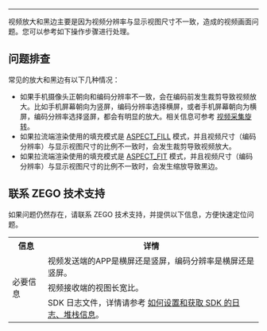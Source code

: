<Title>怎么处理视频放大或黑边问题？</Title>



- - -

视频放大和黑边主要是因为视频分辨率与显示视图尺寸不一致，造成的视频画面问题。您可以参考如下操作步骤进行处理。


## 问题排查

常见的放大和黑边有以下几种情况：

* 如果手机摄像头正朝向和编码分辨率不一致，会在编码前发生裁剪导致视频放大。比如手机屏幕朝向为竖屏，编码分辨率选择横屏，或者手机屏幕朝向为横屏，编码分辨率选择竖屏，都会有明显的放大。相关信息可参考 [视频采集旋转](/real-time-video-android-java/video/video-capture-rotation)。
* 如果拉流端渲染使用的填充模式是 [ASPECT_FILL](https://doc-zh.zego.im/article/api?doc=Express_Video_SDK_API~Java_android~enum~im-zego-zegoexpress-constants-zego-view-mode&jumpType=route#public-static-func-lists) 模式，并且视频尺寸（编码分辨率）与显示视图尺寸的比例不一致时，会发生裁剪导致视频放大。
* 如果拉流端渲染使用的填充模式是 [ASPECT_FIT](https://doc-zh.zego.im/article/api?doc=Express_Video_SDK_API~Java_android~enum~im-zego-zegoexpress-constants-zego-view-mode&jumpType=route#public-static-func-lists) 模式，并且视频尺寸（编码分辨率）与显示视图尺寸的比例不一致时，会发生缩放导致黑边。

## 联系 ZEGO 技术支持

如果问题仍然存在，请联系 ZEGO 技术支持，并提供以下信息，方便快速定位问题。

<table>
  
  <tbody><tr>
    <th>信息</th>
    <th>详情</th>
  </tr>
  <tr>
    <td rowspan="3">必要信息</td>
    <td>视频发送端的APP是横屏还是竖屏，编码分辨率是横屏还是竖屏。</td>
  </tr>
  <tr>
    <td>视频接收端的视图长宽比。</td>
  </tr>
  <tr>
    <td>SDK 日志文件，详情请参考 <a target="_blank" href="https://doc-zh.zego.im/faq/express_sdkLog">如何设置和获取 SDK 的日志、堆栈信息</a>。</td>
  </tr>
</tbody></table>
